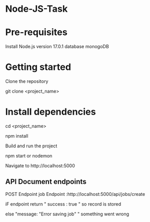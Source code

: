 # Node-JS-Task

# Pre-requisites
Install Node.js version 17.0.1
database monogoDB 

# Getting started

Clone the repository

git clone  <git lab template url> <project_name>

# Install dependencies

cd <project_name>

npm install

Build and run the project

npm start
or 
nodemon

Navigate to http://localhost:5000

## API Document endpoints
POST Endpoint 
job Endpoint :http://localhost:5000/api/jobs/create
  
iF endpoint return " success : true " so record is stored 

else "message: "Error saving job" " something went wrong 

